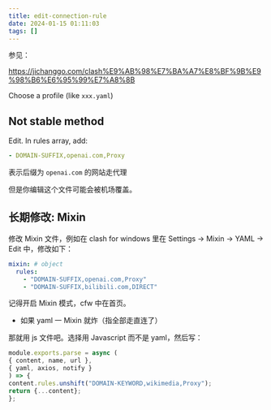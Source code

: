 ```yaml
---
title: edit-connection-rule
date: 2024-01-15 01:11:03
tags: []
---
```

参见：

https://jichanggo.com/clash%E9%AB%98%E7%BA%A7%E8%BF%9B%E9%98%B6%E6%95%99%E7%A8%8B

Choose a profile (like `xxx.yaml`)

## Not stable method

Edit. In rules array, add:

```yaml
- DOMAIN-SUFFIX,openai.com,Proxy
```

表示后缀为 `openai.com` 的网站走代理

但是你编辑这个文件可能会被机场覆盖。

## 长期修改: Mixin

修改 Mixin 文件，例如在 clash for windows 里在 Settings -> Mixin -> YAML -> Edit 中，修改如下：

```yml
mixin: # object
  rules:
    - "DOMAIN-SUFFIX,openai.com,Proxy"
    - "DOMAIN-SUFFIX,bilibili.com,DIRECT"
```

记得开启 Mixin 模式，cfw 中在首页。

- 如果 yaml 一 Mixin 就炸（指全部走直连了）

那就用 js 文件吧。选择用 Javascript 而不是 yaml，然后写：

```js
module.exports.parse = async (
{ content, name, url },
{ yaml, axios, notify }
) => {
content.rules.unshift("DOMAIN-KEYWORD,wikimedia,Proxy");
return {...content};
};
```

